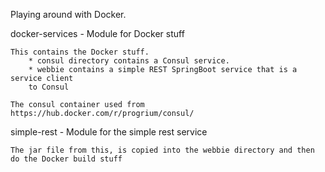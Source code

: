 Playing around with Docker.

docker-services - Module for Docker stuff

    This contains the Docker stuff. 
        * consul directory contains a Consul service.
        * webbie contains a simple REST SpringBoot service that is a service client
        to Consul
        
    The consul container used from https://hub.docker.com/r/progrium/consul/
    
 simple-rest - Module for the simple rest service
 
    The jar file from this, is copied into the webbie directory and then do the Docker build stuff
    